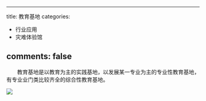 
---
title: 教育基地
categories:
- 行业应用
- 灾难体验馆

comments: false
---


　　教育基地是以教育为主的实践基地，以发展某一专业为主的专业性教育基地，有专业业门类比较齐全的综合性教育基地。

<img src="/css/images/VRchangguan/7.png">


